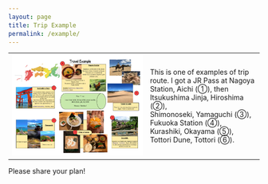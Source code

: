 ```yaml
---
layout: page
title: Trip Example
permalink: /example/
---
```


<table>
  <tr>
    <td> <img src="trip.png"></img> </td>
    <td> This is one of examples of trip route. I got a JR Pass at Nagoya Station, Aichi (①), then <br>
    Itsukushima Jinja, Hiroshima (②), <br>
    Shimonoseki, Yamaguchi (③), <br>
    Fukuoka Station (④), <br>
    Kurashiki, Okayama (⑤), <br>
    Tottori Dune, Tottori (⑥).</td>
  </tr>
</table>

Please share your plan!
